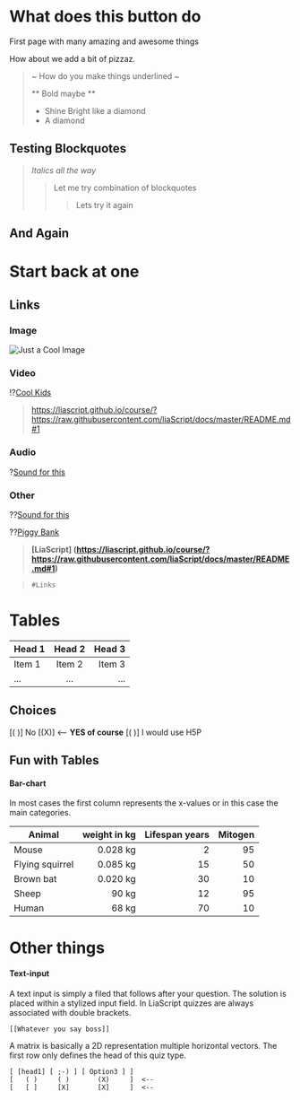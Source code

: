 # What does this button do

First page with many amazing and awesome things

How about we add a bit of pizzaz.

> ~ How do you make things underlined ~
>
> ** Bold maybe **
>
> - Shine Bright like a diamond
> - A diamond

## Testing Blockquotes

> _Italics all the way_
>
> > Let me try combination of blockquotes
> >
> > > Lets try it again

## And Again

# Start back at one

## Links

### Image

![Just a Cool Image](https://www.gsvirtuallearning.com/wp-content/uploads/2022/01/WhatsApp-Image-2022-01-10-at-9.19.20-AM.jpeg)

### Video

!?[Cool Kids](https://www.youtube.com/watch?v=wfDE2YhRe_g)

> https://liascript.github.io/course/?https://raw.githubusercontent.com/liaScript/docs/master/README.md#1

### Audio

?[Sound for this](https://soundcloud.com/simon-l-tuts/that-wikidi-mix-dj-kasbaby)

### Other

??[Sound for this](https://soundcloud.com/simon-l-tuts/that-wikidi-mix-dj-kasbaby)

??[Piggy Bank](https://sketchfab.com/3d-models/198016-piggy-bank-14bfd106baf14d62aebf6eafbe25b3c3 "Piggy Bank. 14th-15th Century. Java, Majapahit Dynasty. Terracotta. Overall: 24.2 cm (9 1/2 in.). John L. Severance Fund, 1980.16")

> **[LiaScript] (https://liascript.github.io/course/?https://raw.githubusercontent.com/liaScript/docs/master/README.md#1)**

> `#Links`

# Tables

| Head 1 | Head 2 | Head 3 |
| :----- | :----: | -----: |
| Item 1 | Item 2 | Item 3 |
| ...    |  ...   |    ... |

## Choices

[( )] No
[(X)] <-- **YES of course**
[( )] I would use H5P

## Fun with Tables

#### Bar-chart

In most cases the first column represents the x-values or in this case the main categories.

| Animal          | weight in kg | Lifespan years | Mitogen |
| --------------- | -----------: | -------------: | ------: |
| Mouse           |     0.028 kg |              2 |      95 |
| Flying squirrel |     0.085 kg |             15 |      50 |
| Brown bat       |     0.020 kg |             30 |      10 |
| Sheep           |        90 kg |             12 |      95 |
| Human           |        68 kg |             70 |      10 |

# Other things

#### Text-input

A text input is simply a filed that follows after your question.
The solution is placed within a stylized input field.
In LiaScript quizzes are always associated with double brackets.

    [[Whatever you say boss]]

A matrix is basically a 2D representation multiple horizontal vectors.
The first row only defines the head of this quiz type.

    [ [head1] [ ;-) ] [ Option3 ] ]
    [   ( )     ( )       (X)     ]  <--
    [   [ ]     [X]       [X]     ]  <--
